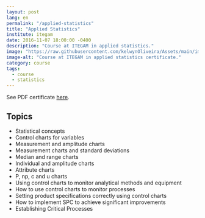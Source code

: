 ```yaml
---
layout: post
lang: en
permalink: "/applied-statistics"
title: "Applied Statistics"
institute: itegam
date: 2016-11-07 18:00:00 -0400
description: "Course at ITEGAM in applied statistics."
image: "https://raw.githubusercontent.com/kelwynOliveira/Assets/main/img/certificates/intensive-courses/itegam/applied-statistics/front-pt.jpg"
image-alt: "Course at ITEGAM in applied statistics certificate."
category: course
tags:
  - course
  - statistics
---
```


See PDF certificate <a href="https://docs.google.com/viewer?url=https://raw.githubusercontent.com/kelwynOliveira/Assets/main/PDF/certificates/intensive-courses/{{page.institute}}{{page.permalink}}.pdf" target="_blank">here</a>.

## Topics

- Statistical concepts
- Control charts for variables
- Measurement and amplitude charts
- Measurement charts and standard deviations
- Median and range charts
- Individual and amplitude charts
- Attribute charts
- P, np, c and u charts
- Using control charts to monitor analytical methods and equipment
- How to use control charts to monitor processes
- Setting product specifications correctly using control charts
- How to implement SPC to achieve significant improvements
- Establishing Critical Processes
